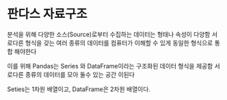 # 판다스 자료구조 

분석을 위해 다양한 소스(Source)로부터 수집하는 데이터는 형태나 속성이 다양함
서로다른 형식을 갖는 여러 종류의 데이터를 컴퓨터가 이해할 수 있게 동일한 형식으로 통합 해야한다

이를 위해 Pandas는 Series 와 DataFrame이라는 구조화된 데이터 형식을 제공함
서로다른 종류의 데이터를 모아 둘수 있는 공간 이된다

Seties는 1차원 배열이고, DataFrame은 2차원 배열이다.
